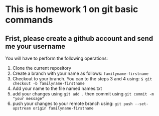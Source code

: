 # This is homework 1 on git basic commands

## Frist, please create a github account and send me your username

You will have to perform the following operations:

1. Clone the current repository
2. Create a branch with your name as follows: `familyname-firstname`
3. Checkout to your branch. You can to the steps 3 and 4 using: 
   ```$ git checkout -b familyname-firstname```
5. Add your name to the file named names.txt
6. add your changes using `git add .` then commit using `git commit -m "your message"`
7. push your changes to your remote branch using: `git push --set-upstream origin familyname-firstname`
 
